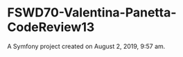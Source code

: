 FSWD70-Valentina-Panetta-CodeReview13
==========

A Symfony project created on August 2, 2019, 9:57 am.
